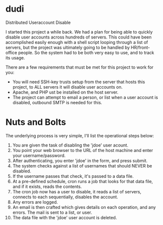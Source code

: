 dudi
====

Distributed Useraccount Disable

I started this project a while back. We had a plan for being able to quickly disable user accounts across
hundreds of servers. This could have been accomplished easily enough with a shell script looping through a list
of servers, but the project was ultimately going to be handled by HR/front-office people. So the system had
to be both very easy to use, and to track its usage.<br>

There are a few requirements that must be met for this project to work for you:<br>
<ul>
<li> You will need SSH-key trusts setup from the server that hosts this project, to ALL servers it will disable user accounts on.</li>
<li> Apache, and PHP ust be installed on the host server.</li>
<li> The project can attempt to email a person, or list when a user account is disabled, outbound SMTP is needed for this.</li>
</ul>

Nuts and Bolts
==============
The underlying process is very simple, I'll list the operational steps below:<br>
<ol>
<li> You are given the task of disabling the 'jdoe' user acount.</li>
<li> You point your web browser to the URL of the host machine and enter your username/password.</li>
<li> After authenticating, you enter 'jdoe' in the form, and press submit.</li>
<li> The system checks against a list of usernames that should NEVER be disabled.</li>
<li> If the username passes that check, it's passed to a data file.</li>
<li> At a pre-defined schedule, cron runs a job that looks for that data file, and if it exists, reads the contents.</li>
<li> The cron job now has a user to disable, it reads a list of servers, connects to each sequentially, disables the account.</li>
<li> Any errors are logged.</li>
<li> An email is then crafted which gives details on each operation, and any errors. The mail is sent to a list, or user.</li>
<li> The data file with the 'jdoe' user account is deleted.</li>
